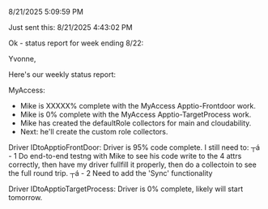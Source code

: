 8/21/2025 5:09:59 PM



Just sent this:
8/21/2025 4:43:02 PM

Ok - status report for week ending 8/22:

Yvonne,



Here's our weekly status report:



MyAccess:
  - Mike is XXXXX% complete with the MyAccess Apptio-Frontdoor work.
  - Mike is 0% complete with the MyAccess Apptio-TargetProcess work.
  - Mike has created the defaultRole collectors for main and cloudability.
  - Next: he'll create the custom role collectors.




Driver IDtoApptioFrontDoor: Driver is 95% code complete. I still need to:
 ┬á - 1 Do end-to-end testng with Mike to see his code write to the 4 attrs correctly, then have my driver fullfill it properly, then do a collectoin to see the full round trip.
 ┬á - 2 Need to add the 'Sync' functionality



Driver IDtoApptioTargetProcess: Driver is 0% complete, likely will start tomorrow.